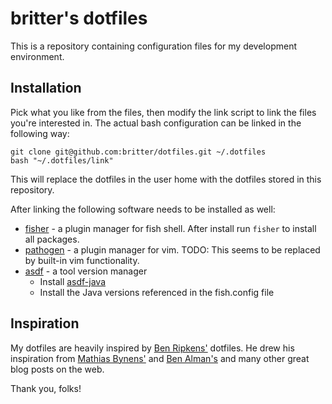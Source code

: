 # britter's dotfiles

This is a repository containing configuration files for my development environment.

## Installation

Pick what you like from the files, then modify the link script to link the files you're interested in. The actual bash configuration can be linked in the following way:

```
git clone git@github.com:britter/dotfiles.git ~/.dotfiles
bash "~/.dotfiles/link"
```

This will replace the dotfiles in the user home with the dotfiles stored in this repository.

After linking the following software needs to be installed as well:

- [fisher](https://github.com/jorgebucaran/fisher) - a plugin manager for fish shell. After install run `fisher` to install all packages.
- [pathogen](https://github.com/tpope/vim-pathogen) - a plugin manager for vim. TODO: This seems to be replaced by built-in vim functionality.
- [asdf](https://github.com/asdf-vm/asdf) - a tool version manager
  - Install [asdf-java](https://github.com/halcyon/asdf-java)
  - Install the Java versions referenced in the fish.config file

## Inspiration

My dotfiles are heavily inspired by [Ben Ripkens'](http://github.com/bripkens/dotfiles) dotfiles.
He drew his inspiration from [Mathias Bynens'](https://github.com/mathiasbynens/dotfiles) and
[Ben Alman's](https://github.com/cowboy/dotfiles) and many other great blog posts on the web.

Thank you, folks!
